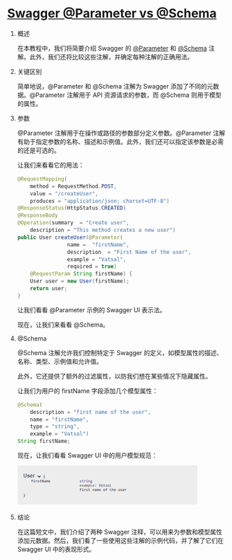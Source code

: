 # [Swagger @Parameter vs @Schema](https://www.baeldung.com/swagger-parameter-vs-schema)

1. 概述

    在本教程中，我们将简要介绍 Swagger 的 [@Parameter](https://javadoc.io/static/io.swagger.core.v3/swagger-annotations/2.2.12/io/swagger/v3/oas/annotations/Parameter.html) 和 [@Schema](https://javadoc.io/static/io.swagger.core.v3/swagger-annotations/2.2.12/io/swagger/v3/oas/annotations/media/Schema.html) 注解。此外，我们还将比较这些注解，并确定每种注解的正确用法。

2. 关键区别

    简单地说，@Parameter 和 @Schema 注解为 Swagger 添加了不同的元数据。@Parameter 注解用于 API 资源请求的参数，而 @Schema 则用于模型的属性。

3. 参数

    @Parameter 注解用于在操作或路径的参数部分定义参数。@Parameter 注解有助于指定参数的名称、描述和示例值。此外，我们还可以指定该参数是必需的还是可选的。

    让我们来看看它的用法：

    ```java
    @RequestMapping(
        method = RequestMethod.POST,
        value = "/createUser",
        produces = "application/json; charset=UTF-8")
    @ResponseStatus(HttpStatus.CREATED)
    @ResponseBody
    @Operation(summary  = "Create user",
        description = "This method creates a new user")
    public User createUser(@Parameter(
                    name =  "firstName",
                    description  = "First Name of the user",
                    example = "Vatsal",
                    required = true) 
        @RequestParam String firstName) {
        User user = new User(firstName);
        return user;
    }
    ```

    让我们看看 @Parameter 示例的 Swagger UI 表示法。

    现在，让我们来看看 @Schema。

4. @Schema

    @Schema 注解允许我们控制特定于 Swagger 的定义，如模型属性的描述、名称、类型、示例值和允许值。

    此外，它还提供了额外的过滤属性，以防我们想在某些情况下隐藏属性。

    让我们为用户的 firstName 字段添加几个模型属性：

    ```java
    @Schema(
        description = "first name of the user",
        name = "firstName",
        type = "string",
        example = "Vatsal")
    String firstName;
    ```

    现在，让我们看看 Swagger UI 中的用户模型规范：

    ![使用 schema](pic/usingschema.webp)

5. 结论

    在这篇短文中，我们介绍了两种 Swagger 注释，可以用来为参数和模型属性添加元数据。然后，我们看了一些使用这些注解的示例代码，并了解了它们在 Swagger UI 中的表现形式。
